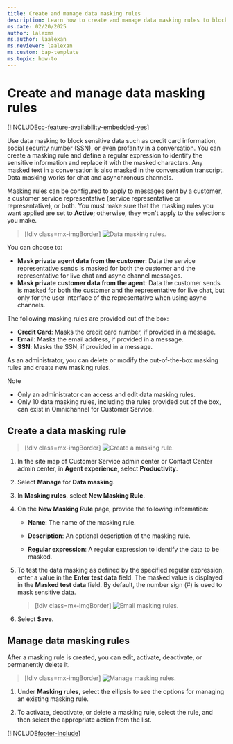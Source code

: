 ```yaml
---
title: Create and manage data masking rules
description: Learn how to create and manage data masking rules to block sensitive data in Omnichannel for Customer Service.
ms.date: 02/20/2025
author: lalexms
ms.author: laalexan
ms.reviewer: laalexan
ms.custom: bap-template
ms.topic: how-to
---
```


# Create and manage data masking rules

[!INCLUDE[cc-feature-availability-embedded-yes](../../includes/cc-feature-availability-embedded-yes.md)]

Use data masking to block sensitive data such as credit card information, social security number (SSN), or even profanity in a conversation. You can create a masking rule and define a regular expression to identify the sensitive information and replace it with the masked characters. Any masked text in a conversation is also masked in the conversation transcript. Data masking works for chat and asynchronous channels.

Masking rules can be configured to apply to messages sent by a customer, a customer service representative (service representative or representative), or both. You must make sure that the masking rules you want applied are set to **Active**; otherwise, they won't apply to the selections you make.

   > [!div class=mx-imgBorder]
   > ![Data masking rules.](../media/general-masking-rules.png "Data masking rules")

You can choose to:

- **Mask private agent data from the customer**: Data the service representative sends is masked for both the customer and the representative for live chat and async channel messages.
- **Mask private customer data from the agent**: Data the customer sends is masked for both the customer and the  representative for live chat, but only for the user interface of the representative when using async channels.


The following masking rules are provided out of the box:
- **Credit Card**: Masks the credit card number, if provided in a message.
- **Email**: Masks the email address, if provided in a message.
- **SSN**: Masks the SSN, if provided in a message.

As an administrator, you can delete or modify the out-of-the-box masking rules and create new masking rules.

> [!NOTE]
> - Only an administrator can access and edit data masking rules.
> - Only 10 data masking rules, including the rules provided out of the box, can exist in Omnichannel for Customer Service.

## Create a data masking rule

   > [!div class=mx-imgBorder]
   > ![Create a masking rule.](../media/new-masking-rule.png "Create a masking rule")

1. In the site map of Customer Service admin center or Contact Center admin center, in **Agent experience**, select **Productivity**.

1.	Select **Manage** for **Data masking**.

1.	In **Masking rules**, select **New Masking Rule**.

1.	On the **New Masking Rule** page, provide the following information:

    - **Name**: The name of the masking rule.

    - **Description**: An optional description of the masking rule.

    - **Regular expression**: A regular expression to identify the data to be masked.
        
1. To test the data masking as defined by the specified regular expression, enter a value in the **Enter test data** field. The masked value is displayed in the **Masked test data** field. By default, the number sign (#) is used to mask sensitive data.

   > [!div class=mx-imgBorder]
   > ![Email masking rules.](../media/email-masking-rule.png "Email masking rules")

1. Select **Save**.

## Manage data masking rules

After a masking rule is created, you can edit, activate, deactivate, or permanently delete it.

   > [!div class=mx-imgBorder]
   > ![Manage masking rules.](../media/masking-rule-card.png "Manage masking rules")

1.	Under **Masking rules**, select the ellipsis to see the options for managing an existing masking rule.

2. To activate, deactivate, or delete a masking rule, select the rule, and then select the appropriate action from the list.


[!INCLUDE[footer-include](../../includes/footer-banner.md)]
